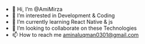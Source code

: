 - 👋 Hi, I’m @AmiMirza
- 👀 I’m interested in Development & Coding
- 🌱 I’m currently learning React Native & js
- 💞️ I’m looking to collaborate on these Technologies
- 📫 How to reach me aminaluqman0301@gmail.com

<!---
AmiMirza/AmiMirza is a ✨ special ✨ repository because its `README.md` (this file) appears on your GitHub profile.
You can click the Preview link to take a look at your changes.
--->
